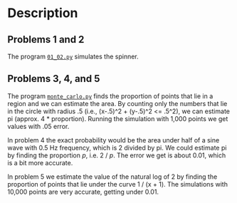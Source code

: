 Description
===========

Problems 1 and 2
----------------

The program [`01_02.py`](01_02.py) simulates the spinner.

Problems 3, 4, and 5
--------------------

The program [`monte_carlo.py`](monte_carlo.py) finds the proportion of points
that lie in a region and we can estimate the area.  By counting only the numbers
that lie in the circle with radius .5 (i.e., (x-.5)^2 + (y-.5)^2 <= .5^2), we
can estimate pi (approx. 4 * proportion).  Running the simulation with 1,000
points we get values with .05 error.

In problem 4 the exact probability would be the area under half of a sine wave
with 0.5 Hz frequency, which is 2 divided by pi.  We could estimate pi
by finding the proportion _p_, i.e. 2 / _p_.  The error we get is about 0.01,
which is a bit more accurate.

In problem 5 we estimate the value of the natural log of 2 by finding the
proportion of points that lie under the curve 1 / (x + 1).  The simulations
with 10,000 points are very accurate, getting under 0.01.
